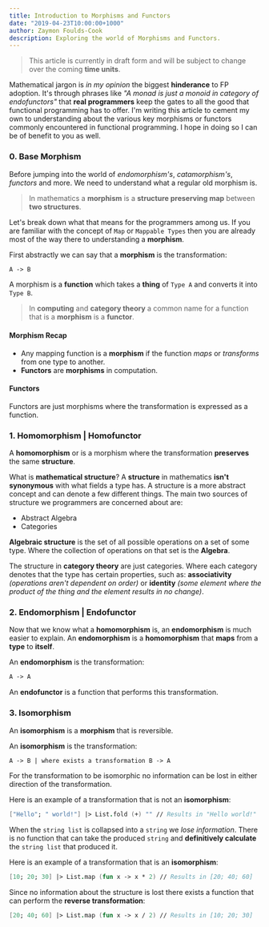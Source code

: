 ```yaml
---
title: Introduction to Morphisms and Functors
date: "2019-04-23T10:00:00+1000"
author: Zaymon Foulds-Cook
description: Exploring the world of Morphisms and Functors.
---
```


> This article is currently in draft form and will be subject to change over the coming __time units__.

Mathematical jargon is _in my opinion_ the biggest __hinderance__ to FP adoption. It's through phrases like _"A monad is just a monoid in category of endofunctors"_ that __real programmers__ keep the gates to all the good that functional programming has to offer. I'm writing this article to cement my own to understanding about the various key morphisms or functors commonly encountered in functional programming. I hope in doing so I can be of benefit to you as well.

### 0. Base Morphism
Before jumping into the world of _endomorphism's_, _catamorphism's_, _functors_ and more. We need to understand what a regular old morphism is.

> In mathematics a __morphism__ is a __structure preserving map__ between __two structures__.

Let's break down what that means for the programmers among us. If you are familiar with the concept of `Map` or `Mappable Types` then you are already most of the way there to understanding a __morphism__.

First abstractly we can say that a __morphism__ is the transformation:
```fsharp
A -> B
```
A morphism is a __function__ which takes a __thing__ of `Type A` and converts it into `Type B`.

> In __computing__ and __category theory__ a common name for a function that is a __morphism__ is a __functor__.

#### Morphism Recap
- Any mapping function is a __morphism__ if the function _maps_ or _transforms_ from one type to another.
- __Functors__ are __morphisms__ in computation.

#### Functors
Functors are just morphisms where the transformation is expressed as a function.

### 1. Homomorphism | Homofunctor
A __homomorphism__ or is a morphism where the transformation __preserves__ the same __structure__. 

What is __mathematical structure__?
A __structure__ in mathematics __isn't synonymous__ with what fields a type has. A structure is a more abstract concept and can denote a few different things. The main two sources of structure we programmers are concerned about are:
- Abstract Algebra
- Categories

__Algebraic structure__ is the set of all possible operations on a set of some type. Where the collection of operations on that set is the __Algebra__.

The structure in __category theory__ are just categories. Where each category denotes that the type has certain properties, such as: __associativity__ _(operations aren't dependent on order)_ or __identity__ _(some element where the product of the thing and the element results in no change)_.

### 2. Endomorphism | Endofunctor
Now that we know what a __homomorphism__ is, an __endomorphism__ is much easier to explain. An __endomorphism__ is a __homomorphism__ that __maps__ from a __type__ to __itself__.

An __endomorphism__ is the transformation:
```fsharp
A -> A
```

An __endofunctor__ is a function that performs this transformation.

### 3. Isomorphism
An __isomorphism__ is a __morphism__ that is reversible.

An __isomorphism__ is the transformation:
```fsharp
A -> B | where exists a transformation B -> A
```

For the transformation to be isomorphic no information can be lost in either direction of the transformation.

Here is an example of a transformation that is not an __isomorphism__:
```fsharp
["Hello"; " world!"] |> List.fold (+) "" // Results in "Hello world!"
```
When the `string list` is collapsed into a `string` we _lose information_. There is no function that can take the produced `string` and __definitively calculate__ the `string list` that produced it.

Here is an example of a transformation that is an __isomorphism__:
```fsharp
[10; 20; 30] |> List.map (fun x -> x * 2) // Results in [20; 40; 60]
```

Since no information about the structure is lost there exists a function that can perform the __reverse transformation__:
```fsharp
[20; 40; 60] |> List.map (fun x -> x / 2) // Results in [10; 20; 30]
```

